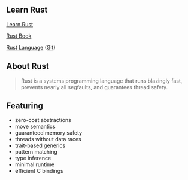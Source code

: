 Learn Rust
----------

[Learn Rust](http://rustbyexample.com)

[Rust Book](https://doc.rust-lang.org/stable/book/)

[Rust Language](http://www.rust-lang.org/) ([Git](https://github.com/rust-lang/rust))

## About Rust

> Rust is a systems programming language that runs blazingly fast, prevents nearly all segfaults, and guarantees thread safety. 

## Featuring


* zero-cost abstractions
* move semantics
* guaranteed memory safety
* threads without data races
* trait-based generics
* pattern matching
* type inference
* minimal runtime
* efficient C bindings
